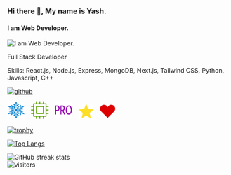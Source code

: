 ### Hi there 👋, My name is Yash.
#### I am Web Developer.
![I am Web Developer.](https://as1.ftcdn.net/v2/jpg/03/77/08/22/1000_F_377082215_XdCMMLYICc9uDtX4bFLP7k0bfRf5rAPF.jpg)

Full Stack Developer

Skills: React.js, Node.js, Express, MongoDB, Next.js, Tailwind CSS, Python, Javascript, C++



[<img src='https://cdn.jsdelivr.net/npm/simple-icons@3.0.1/icons/github.svg' alt='github' height='40'>](https://github.com/yashj2000)  

<a href='https://archiveprogram.github.com/'><img src='https://raw.githubusercontent.com/acervenky/animated-github-badges/master/assets/acbadge.gif' width='40' height='40'></a> <a href='https://docs.github.com/en/developers'><img src='https://raw.githubusercontent.com/acervenky/animated-github-badges/master/assets/devbadge.gif' width='40' height='40'></a> <a href='https://github.com/pricing'><img src='https://raw.githubusercontent.com/acervenky/animated-github-badges/master/assets/pro.gif' width='40' height='40'></a> <a href='https://stars.github.com/'><img src='https://raw.githubusercontent.com/acervenky/animated-github-badges/master/assets/starbadge.gif' width='35' height='35'></a> <a href='https://docs.github.com/en/github/supporting-the-open-source-community-with-github-sponsors'><img src='https://raw.githubusercontent.com/acervenky/animated-github-badges/master/assets/sponsorbadge.gif' width='35' height='35'></a> 

[![trophy](https://github-profile-trophy.vercel.app/?username=yashj2000)](https://github.com/ryo-ma/github-profile-trophy)

[![Top Langs](https://github-readme-stats.vercel.app/api/top-langs/?username=yashj2000)](https://github.com/anuraghazra/github-readme-stats)

![GitHub streak stats](https://streak-stats.demolab.com/?user=yashj2000)  
![visitors](https://visitor-badge.glitch.me/badge?page_id=page.id&left_color=green&right_color=red)
